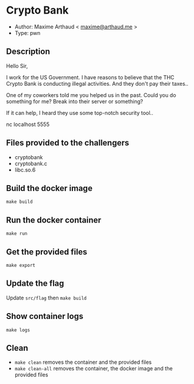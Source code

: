 # Crypto Bank

- Author: Maxime Arthaud < maxime@arthaud.me >
- Type: pwn

## Description

Hello Sir,

I work for the US Government. I have reasons to believe that the THC Crypto Bank
is conducting illegal activities. And they don't pay their taxes..

One of my coworkers told me you helped us in the past.
Could you do something for me? Break into their server or something?

If it can help, I heard they use some top-notch security tool..

nc localhost 5555

## Files provided to the challengers

- cryptobank
- cryptobank.c
- libc.so.6

## Build the docker image

`make build`

## Run the docker container

`make run`

## Get the provided files

`make export`

## Update the flag

Update `src/flag` then `make build`

## Show container logs

`make logs`

## Clean

* `make clean` removes the container and the provided files
* `make clean-all` removes the container, the docker image and the provided files
